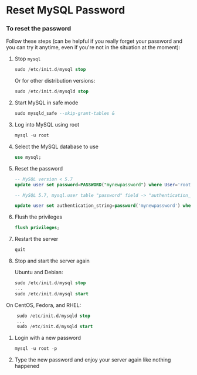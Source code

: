 # Reset MySQL Password



### To reset the password

Follow these steps (can be helpful if you really forget your password and you can try it anytime, even if you're not in the situation at the moment):

1.  Stop `mysql`

    ```sql
    sudo /etc/init.d/mysql stop
    ```

    Or for other distribution versions:

    ```sql
    sudo /etc/init.d/mysqld stop
    ```
2.  Start MySQL in safe mode

    ```sql
    sudo mysqld_safe --skip-grant-tables &
    ```
3.  Log into MySQL using root

    ```sql
    mysql -u root
    ```
4.  Select the MySQL database to use

    ```sql
    use mysql;
    ```
5.  Reset the password

    ```sql
    -- MySQL version < 5.7
    update user set password=PASSWORD("mynewpassword") where User='root';

    -- MySQL 5.7, mysql.user table "password" field -> "authentication_string"

    update user set authentication_string=password('mynewpassword') where user='root';
    ```
6.  Flush the privileges

    ```sql
    flush privileges;
    ```
7.  Restart the server

    ```sql
    quit
    ```
8.  Stop and start the server again

    Ubuntu and Debian:

    ```sql
    sudo /etc/init.d/mysql stop
    ...
    sudo /etc/init.d/mysql start
    ```

On CentOS, Fedora, and RHEL:

```sql
    sudo /etc/init.d/mysqld stop
    ...
    sudo /etc/init.d/mysqld start
```

1.  Login with a new password

    ```sql
    mysql -u root -p
    ```
2. Type the new password and enjoy your server again like nothing happened
